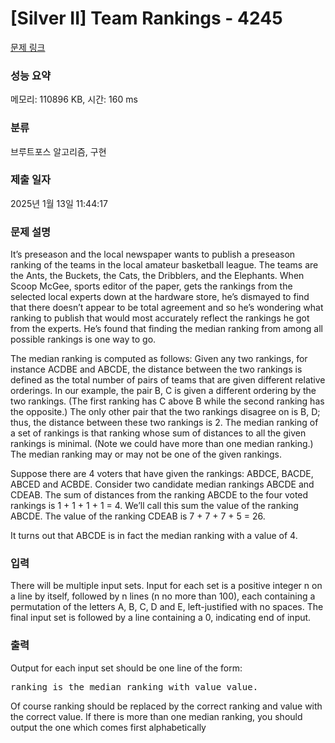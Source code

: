 # [Silver II] Team Rankings - 4245 

[문제 링크](https://www.acmicpc.net/problem/4245) 

### 성능 요약

메모리: 110896 KB, 시간: 160 ms

### 분류

브루트포스 알고리즘, 구현

### 제출 일자

2025년 1월 13일 11:44:17

### 문제 설명

<p>It’s preseason and the local newspaper wants to publish a preseason ranking of the teams in the local amateur basketball league. The teams are the Ants, the Buckets, the Cats, the Dribblers, and the Elephants. When Scoop McGee, sports editor of the paper, gets the rankings from the selected local experts down at the hardware store, he’s dismayed to find that there doesn’t appear to be total agreement and so he’s wondering what ranking to publish that would most accurately reflect the rankings he got from the experts. He’s found that finding the median ranking from among all possible rankings is one way to go.</p>

<p>The median ranking is computed as follows: Given any two rankings, for instance ACDBE and ABCDE, the distance between the two rankings is defined as the total number of pairs of teams that are given different relative orderings. In our example, the pair B, C is given a different ordering by the two rankings. (The first ranking has C above B while the second ranking has the opposite.) The only other pair that the two rankings disagree on is B, D; thus, the distance between these two rankings is 2. The median ranking of a set of rankings is that ranking whose sum of distances to all the given rankings is minimal. (Note we could have more than one median ranking.) The median ranking may or may not be one of the given rankings.</p>

<p>Suppose there are 4 voters that have given the rankings: ABDCE, BACDE, ABCED and ACBDE. Consider two candidate median rankings ABCDE and CDEAB. The sum of distances from the ranking ABCDE to the four voted rankings is 1 + 1 + 1 + 1 = 4. We’ll call this sum the value of the ranking ABCDE. The value of the ranking CDEAB is 7 + 7 + 7 + 5 = 26.</p>

<p>It turns out that ABCDE is in fact the median ranking with a value of 4.</p>

### 입력 

 <p>There will be multiple input sets. Input for each set is a positive integer n on a line by itself, followed by n lines (n no more than 100), each containing a permutation of the letters A, B, C, D and E, left-justified with no spaces. The final input set is followed by a line containing a 0, indicating end of input.</p>

### 출력 

 <p>Output for each input set should be one line of the form:</p>

<pre>ranking is the median ranking with value value. </pre>

<p>Of course ranking should be replaced by the correct ranking and value with the correct value. If there is more than one median ranking, you should output the one which comes first alphabetically</p>

